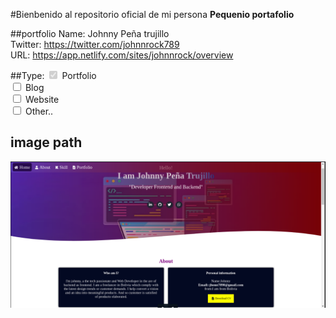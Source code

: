#Bienbenido al repositorio oficial de mi persona
**Pequenio portafolio**

##portfolio
Name: Johnny Peña trujillo </br>
Twitter: https://twitter.com/johnnrock789 </br>
URL: https://app.netlify.com/sites/johnnrock/overview
</br>

##Type:
   <input type="checkbox" name="port" value="portfolio" checked disabled>
<label for="port" >  Portfolio</label>
<br>
<input type="checkbox" id="blog" name="blog" value="Car">
<label for="blog"> Blog</label>
<br>
<input type="checkbox" id="website" name="website" value="website">
<label for="website"> Website</label>
<br>
<input type="checkbox" id="vehicle3" name="vehicle3" value="Boat">
<label for="other"> Other..</label><br>
## image path

<img src="/src/image/Repo.png" />